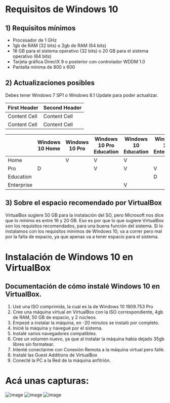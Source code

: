 # Requisitos de Windows 10

## 1) Requisitos mínimos

-	Procesador de 1 GHz
-	1gb de RAM (32 bits) o 2gb de RAM (64 bits)
- 16 GB para el sistema operativo (32 bits) o 20 GB para el sistema operativo (64 bits)
- Tarjeta gráfica DirectX 9 o posterior con controlador WDDM 1.0
- Pantalla mínima de 800 x 600

## 2) Actualizaciones posibles

Debes tener Windows 7 SP1 o Windows 8.1 Update para poder actualizar.

| First Header  | Second Header |
| ------------- | ------------- |
| Content Cell  | Content Cell  |
| Content Cell  | Content Cell  |

|            | Windows 10 Home | Windows 10 Pro | Windows 10 Pro Education | Windows 10 Education | Windows 10 Enterprise |
| ---------- | --------------- | -------------- | ------------------------ | -------------------- | --------------------- |
| Home       |                 |       V        |            V             |           V          |                       |
| Pro        |        D        |                |            V             |           V          |           V           |
| Education  |                 |                |                          |                      |           D           |
| Enterprise |                 |                |                          |           V          |                       |

## 3) Sobre el espacio recomendado por VirtualBox

VirtualBox sugiere 50 GB para la instalación del SO, pero Microsoft nos dice que lo mínimo es entre 16 y 20 GB. Eso es por que lo que sugiere VirtualBox son los requisitos recomendados, para una buena función del sistema. Si lo instalamos con los requisitos mínimos de Windows 10, va a correr pero mal por la falta de espacio, ya que apenas va a tener espacio para el sistema.

# Instalación de Windows 10 en VirtualBox

## Documentación de cómo instalé Windows 10 en VirtualBox.

1) Usé una ISO comprimida, la cual es la de Windows 10 1909.753 Pro
2) Cree una máquina virtual en VirtualBox con la ISO correspondiente, 4gb de RAM, 50 GB de espacio, y 2 núcleos.
3) Empezé a instalar la máquina, en -20 minutos se instaló por completo.
4) Inicié la máquina y navegué por el sistema.
5) Instalé varios navegadores compatibles.
6) Cree un volumen nuevo, ya que al instalar la máquina había dejado 35gb libres sin formatear.
7) Intenté conectarme con Conexión Remota a la máquina virtual pero fallé.
8) Instalé las Guest Additions de VirtualBox
9) Conecté la PC a la Red de la máquina anfitrión.

# Acá unas capturas:

![image](https://github.com/EmanuelVolpe09/Sistemas-Operativos/assets/171646936/a123f3b0-5562-479a-890d-5858db0d8e94)
![image](https://github.com/EmanuelVolpe09/Sistemas-Operativos/assets/171646936/05274c0d-f9e1-4697-a02a-6b40def51228)
![image](https://github.com/EmanuelVolpe09/Sistemas-Operativos/assets/171646936/d6a753c1-11f9-44ba-b68c-57bfc46a5340)
